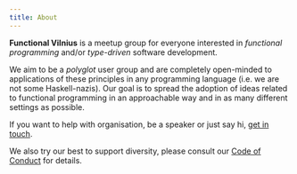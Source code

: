 ```yaml
---
title: About
---
```


**Functional Vilnius** is a meetup group for everyone interested in *functional
programming* and/or *type-driven* software development.

We aim to be a *polyglot* user group and are completely open-minded to
applications of these principles in any programming language (i.e. we are not
some Haskell-nazis). Our goal is to spread the adoption of ideas related to
functional programming in an approachable way and in as many different settings
as possible.

If you want to help with organisation, be a speaker or just say hi, [get in
touch](contact.html).

We also try our best to support diversity, please consult our [Code of
Conduct](code-of-conduct.html) for details.
